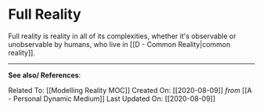 # Full Reality

Full reality is reality in all of its complexities, whether it's observable or unobservable by humans, who live in [[D - Common Reality|common reality]]. 

---
**See also/ References**:

Related To: [[Modelling Reality MOC]]
Created On: [[2020-08-09]] *from* [[A - Personal Dynamic Medium]]
Last Updated On: [[2020-08-09]]